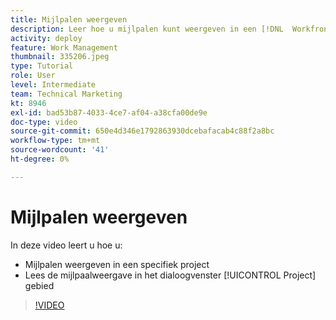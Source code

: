 ```yaml
---
title: Mijlpalen weergeven
description: Leer hoe u mijlpalen kunt weergeven in een [!DNL  Workfront] project, plus gebruik de milestone mening in [!UICONTROL Project] gebied.
activity: deploy
feature: Work Management
thumbnail: 335206.jpeg
type: Tutorial
role: User
level: Intermediate
team: Technical Marketing
kt: 8946
exl-id: bad53b87-4033-4ce7-af04-a38cfa00de9e
doc-type: video
source-git-commit: 650e4d346e1792863930dcebafacab4c88f2a8bc
workflow-type: tm+mt
source-wordcount: '41'
ht-degree: 0%

---
```


# Mijlpalen weergeven

In deze video leert u hoe u:

* Mijlpalen weergeven in een specifiek project
* Lees de mijlpaalweergave in het dialoogvenster [!UICONTROL Project] gebied

>[!VIDEO](https://video.tv.adobe.com/v/335206/?quality=12&learn=on)
